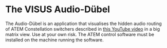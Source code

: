 # The VISUS Audio-Dübel
The Audio-Dübel is an application that visualises the hidden audio routing of ATEM Constellation switchers described in [this YouTube video](https://www.youtube.com/watch?v=SfDLjXa8ptk&ab_channel=RyanSomerfield) in a big matrix view. Use at your own risk. The ATEM control software must be installed on the machine running the software.
